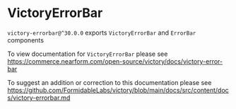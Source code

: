 # VictoryErrorBar

`victory-errorbar@^30.0.0` exports `VictoryErrorBar` and `ErrorBar` components

To view documentation for `VictoryErrorBar` please see https://commerce.nearform.com/open-source/victory/docs/victory-error-bar

To suggest an addition or correction to this documentation please see https://github.com/FormidableLabs/victory/blob/main/docs/src/content/docs/victory-errorbar.md
